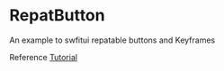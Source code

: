# RepatButton

An example to swfitui repatable buttons and Keyframes

Reference [Tutorial](https://www.youtube.com/watch?v=HDZdM-YW2iM&ab_channel=Kavsoft)
